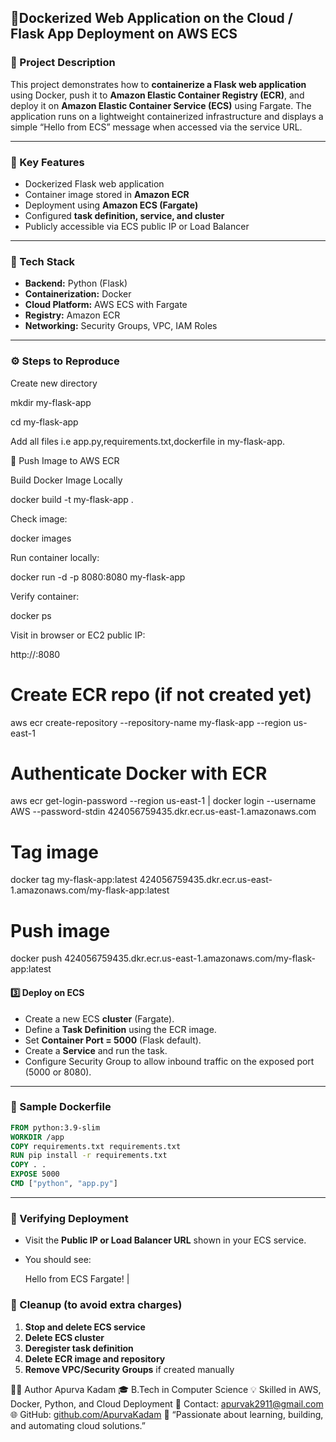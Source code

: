 
## 🐳Dockerized Web Application on the Cloud / Flask App Deployment on AWS ECS  

### 📘 Project Description

This project demonstrates how to **containerize a Flask web application** using Docker, push it to **Amazon Elastic Container Registry (ECR)**, and deploy it on **Amazon Elastic Container Service (ECS)** using Fargate. The application runs on a lightweight containerized infrastructure and displays a simple “Hello from ECS” message when accessed via the service URL.

---

### 🚀 Key Features

* Dockerized Flask web application
* Container image stored in **Amazon ECR**
* Deployment using **Amazon ECS (Fargate)**
* Configured **task definition, service, and cluster**
* Publicly accessible via ECS public IP or Load Balancer

---

### 🧱 Tech Stack

* **Backend:** Python (Flask)
* **Containerization:** Docker
* **Cloud Platform:** AWS ECS with Fargate
* **Registry:** Amazon ECR
* **Networking:** Security Groups, VPC, IAM Roles

---

### ⚙️ Steps to Reproduce
Create new directory

mkdir my-flask-app

cd my-flask-app

Add all files i.e app.py,requirements.txt,dockerfile in my-flask-app.

🐳 Push Image to AWS ECR

Build Docker Image Locally

docker build -t my-flask-app .

Check image:

docker images

Run container locally:

docker run -d -p 8080:8080 my-flask-app

Verify container:

docker ps

Visit in browser or EC2 public IP:

http://<your-ip>:8080

# Create ECR repo (if not created yet)
aws ecr create-repository --repository-name my-flask-app --region us-east-1

# Authenticate Docker with ECR
aws ecr get-login-password --region us-east-1 | docker login --username AWS --password-stdin 424056759435.dkr.ecr.us-east-1.amazonaws.com

# Tag image
docker tag my-flask-app:latest 424056759435.dkr.ecr.us-east-1.amazonaws.com/my-flask-app:latest

# Push image
docker push 424056759435.dkr.ecr.us-east-1.amazonaws.com/my-flask-app:latest

#### 3️⃣ Deploy on ECS

* Create a new ECS **cluster** (Fargate).
* Define a **Task Definition** using the ECR image.
* Set **Container Port = 5000** (Flask default).
* Create a **Service** and run the task.
* Configure Security Group to allow inbound traffic on the exposed port (5000 or 8080).
---

### 🧩 Sample Dockerfile

```dockerfile
FROM python:3.9-slim
WORKDIR /app
COPY requirements.txt requirements.txt
RUN pip install -r requirements.txt
COPY . .
EXPOSE 5000
CMD ["python", "app.py"]
```
---

### 🧠 Verifying Deployment

* Visit the **Public IP or Load Balancer URL** shown in your ECS service.
* You should see:
  
  Hello from ECS Fargate!                                                        |


### 🧹 Cleanup (to avoid extra charges)

1. **Stop and delete ECS service**
2. **Delete ECS cluster**
3. **Deregister task definition**
4. **Delete ECR image and repository**
5. **Remove VPC/Security Groups** if created manually

👩‍💻 Author
Apurva Kadam
🎓 B.Tech in Computer Science
💡 Skilled in AWS, Docker, Python, and Cloud Deployment
📧 Contact: apurvak2911@gmail.com
🌐 GitHub: [github.com/ApurvaKadam](https://github.com/Apurva2911)
💬 “Passionate about learning, building, and automating cloud solutions.”
   
